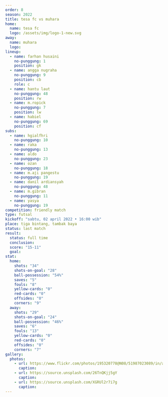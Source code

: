```yaml
---
order: 8
season: 2022
title: tesa fc vs muhara
home:
  name: tesa fc
  logo: /assets/img/logo-1-new.svg
away:
  name: muhara
  logo:
lineup:
  - name: farhan husaini
    no-punggung: 1
    position: gk
  - name: angga nugraha
    no-punggung: 9
    position: cb
    role: c
  - name: hantu laut
    no-punggung: 48
    position: rw
  - name: m.ropick
    no-punggung: 7
    position: lw
  - name: habiel
    no-punggung: 69
    position: cf
subs:
  - name: hgialfhri
    no-punggung: 10
  - name: raka
    no-punggung: 13
  - name: aldo
    no-punggung: 23
  - name: ozan
    no-punggung: 18
  - name: m.aji pangestu
    no-punggung: 19
  - name: danil ardiansyah
    no-punggung: 48
  - name: m.gibran
    no-punggung: 11
  - name: yasya
    no-punggung: 19
competition: friendly match
type: futsal
kickoff: "sabtu, 02 april 2022 • 16:00 wib"
place: tiga bintang, tambak baya
status: last match
result:
  status: full time
  conclusion: 
  score: "15-11"
  goal: 
stat:
  home:
    shots: "34"
    shots-on-goal: "28"
    ball-possession: "54%"
    saves: "5"
    fouls: "8"
    yellow-cards: "0"
    red-cards: "0"
    offsides: "0"
    corners: "9"
  away:
    shots: "29"
    shots-on-goal: "24"
    ball-possession: "46%"
    saves: "6"
    fouls: "13"
    yellow-cards: "0"
    red-cards: "0"
    offsides: "0"
    corners: "7"
gallery:
  photos:
    - url: https://www.flickr.com/photos/195320778@N08/51987023089/in/album-72177720297911754/
      caption: 
    - url: https://source.unsplash.com/26TnQKjj5gY
      caption:
    - url: https://source.unsplash.com/XGRUl2r7i7g
      caption:
---
```

